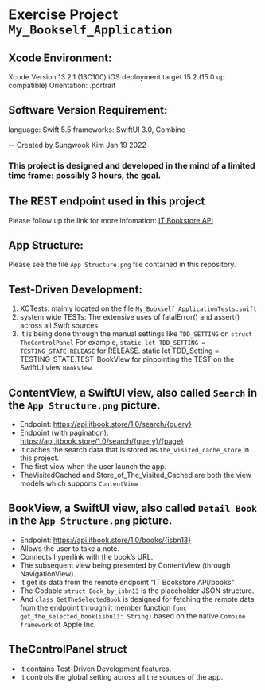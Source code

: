 #  Exercise Project `My_Bookself_Application`

## Xcode Environment:
Xcode Version 13.2.1 (13C100)
iOS deployment target 15.2 (15.0 up compatible)
Orientation: .portrait

## Software Version Requirement:
language: Swift 5.5
frameworks: SwiftUI 3.0, Combine

-- Created by Sungwook Kim
   Jan 19 2022


### This project is designed and developed in the mind of a limited time frame: possibly 3 hours, the goal. 

## The REST endpoint used in this project
   Please follow up the link for more infomation: [IT Bookstore API](https://api.itbook.store/)

## App Structure:
 Please see the file `App Structure.png` file contained in this repository. 

## Test-Driven Development:
1. XCTests: mainly located on the file `My_Bookself_ApplicationTests.swift`
2. system wide TESTs: The extensive uses of fatalError() and assert() across all Swift sources 
3. It is being done through the manual settings like `TDD_SETTING` on `struct TheControlPanel`
    For example, `static let TDD_SETTING = TESTING_STATE.RELEASE` for RELEASE.
    static let TDD_Setting = TESTING_STATE.TEST_BookView for pinpointing the TEST on the SwiftUI view `BookView`.


## ContentView, a SwiftUI view, also called `Search` in the `App Structure.png` picture.
- Endpoint​: https://api.itbook.store/1.0/search/{query}
- Endpoint (with pagination)​: https://api.itbook.store/1.0/search/{query}/{page}
- It caches the search data that is stored as `the_visited_cache_store` in this project.
- The first view when the user launch the app.
- TheVisitedCached and Store_of_The_Visited_Cached are both the view models which supports `ContentView`


## BookView, a SwiftUI view, also called `Detail Book` in the `App Structure.png` picture.
- Endpoint​: https://api.itbook.store/1.0/books/{isbn13}
- Allows the user to take a note.
- Connects hyperlink with the book’s URL.
- The subsequent view being presented by ContentView (through NavigationView).
- It get its data from the remote endpoint "IT Bookstore API/books"
- The Codable `struct Book_by_isbn13` is the placeholder JSON structure.
- And `class GetTheSelectedBook` is designed for fetching the remote data from the endpoint through
     it member function `func get_the_selected_book(isbn13: String)` based on the native `Combine framework` of Apple Inc.


## TheControlPanel struct
- It contains Test-Driven Development features.
- It controls the global setting across all the sources of the app.

